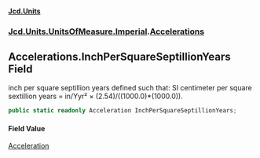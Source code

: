 #### [Jcd.Units](index 'index')
### [Jcd.Units.UnitsOfMeasure.Imperial](Jcd.Units.UnitsOfMeasure.Imperial 'Jcd.Units.UnitsOfMeasure.Imperial').[Accelerations](Accelerations 'Jcd.Units.UnitsOfMeasure.Imperial.Accelerations')

## Accelerations.InchPerSquareSeptillionYears Field

inch per square septillion years defined such that: SI centimeter per square sextillion years = in/Yyr² ×
(2.54)/((1000.0)*(1000.0)).

```csharp
public static readonly Acceleration InchPerSquareSeptillionYears;
```

#### Field Value
[Acceleration](Acceleration 'Jcd.Units.UnitTypes.Acceleration')
